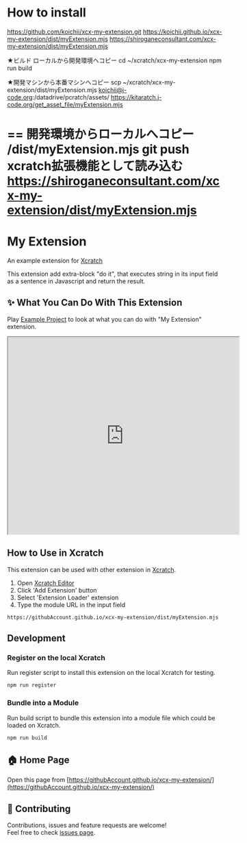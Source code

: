 # How to install

https://github.com/koichii/xcx-my-extension.git
https://koichii.github.io/xcx-my-extension/dist/myExtension.mjs
https://shiroganeconsultant.com/xcx-my-extension/dist/myExtension.mjs

★ビルド
ローカルから開発環境へコピー
cd ~/xcratch/xcx-my-extension
npm run build

★開発マシンから本番マシンへコピー
scp ~/xcratch/xcx-my-extension/dist/myExtension.mjs koichii@j-code.org:/datadrive/pcratch/assets/
https://kitaratch.j-code.org/get_asset_file/myExtension.mjs

==
開発環境からローカルへコピー
/dist/myExtension.mjs
git push
xcratch拡張機能として読み込む
https://shiroganeconsultant.com/xcx-my-extension/dist/myExtension.mjs
==

# My Extension
An example extension for [Xcratch](https://xcratch.github.io/)

This extension add extra-block "do it", that executes string in its input field as a sentence in Javascript and return the result.


## ✨ What You Can Do With This Extension

Play [Example Project](https://xcratch.github.io/editor/#https://githubAccount.github.io/xcx-my-extension/projects/example.sb3) to look at what you can do with "My Extension" extension. 
<iframe src="https://xcratch.github.io/editor/player#https://githubAccount.github.io/xcx-my-extension/projects/example.sb3" width="540px" height="460px"></iframe>


## How to Use in Xcratch

This extension can be used with other extension in [Xcratch](https://xcratch.github.io/). 
1. Open [Xcratch Editor](https://xcratch.github.io/editor)
2. Click 'Add Extension' button
3. Select 'Extension Loader' extension
4. Type the module URL in the input field 
```
https://githubAccount.github.io/xcx-my-extension/dist/myExtension.mjs
```

## Development

### Register on the local Xcratch

Run register script to install this extension on the local Xcratch for testing.

```sh
npm run register
```

### Bundle into a Module

Run build script to bundle this extension into a module file which could be loaded on Xcratch.

```sh
npm run build
```

## 🏠 Home Page

Open this page from [https://githubAccount.github.io/xcx-my-extension/](https://githubAccount.github.io/xcx-my-extension/)


## 🤝 Contributing

Contributions, issues and feature requests are welcome!<br />Feel free to check [issues page](https://github.com/githubAccount/xcx-my-extension/issues). 
